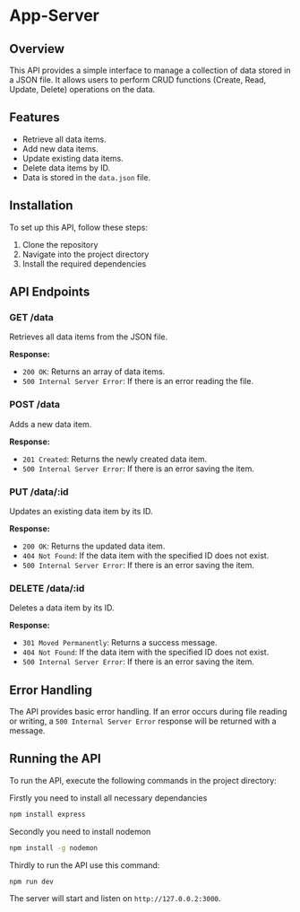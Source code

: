 # App-Server

## Overview

This API provides a simple interface to manage a collection of data stored in a JSON file. It allows users to perform CRUD functions (Create, Read, Update, Delete) operations on the data.

## Features

- Retrieve all data items.
- Add new data items.
- Update existing data items.
- Delete data items by ID.
- Data is stored in the `data.json` file.

## Installation

To set up this API, follow these steps:

1. Clone the repository
2. Navigate into the project directory
3. Install the required dependencies

## API Endpoints

### GET /data

Retrieves all data items from the JSON file.

**Response:**

- `200 OK`: Returns an array of data items.
- `500 Internal Server Error`: If there is an error reading the file.

### POST /data

Adds a new data item.

**Response:**

- `201 Created`: Returns the newly created data item.
- `500 Internal Server Error`: If there is an error saving the item.

### PUT /data/:id

Updates an existing data item by its ID.

**Response:**

- `200 OK`: Returns the updated data item.
- `404 Not Found`: If the data item with the specified ID does not exist.
- `500 Internal Server Error`: If there is an error saving the item.

### DELETE /data/:id

Deletes a data item by its ID.

**Response:**

- `301 Moved Permanently`: Returns a success message.
- `404 Not Found`: If the data item with the specified ID does not exist.
- `500 Internal Server Error`: If there is an error saving the item.

## Error Handling

The API provides basic error handling. If an error occurs during file reading or writing, a `500 Internal Server Error` response will be returned with a message.

## Running the API

To run the API, execute the following commands in the project directory:

Firstly you need to install all necessary dependancies

```bash
npm install express
```

Secondly you need to install nodemon

```bash
npm install -g nodemon
```

Thirdly to run the API use this command:

```bash
npm run dev
```

The server will start and listen on `http://127.0.0.2:3000`.
